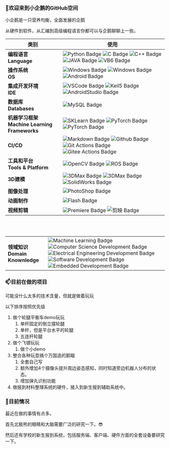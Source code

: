 <!-- ### Hi there 👋

**LJW0401/LJW0401** is a ✨ _special_ ✨ repository because its `README.md` (this file) appears on your GitHub profile.

Here are some ideas to get you started:

- 🔭 I’m currently working on ...
- 🌱 I’m currently learning ...
- 👯 I’m looking to collaborate on ...
- 🤔 I’m looking for help with ...
- 💬 Ask me about ...
- 📫 How to reach me: ...
- 😄 Pronouns: ...
- ⚡ Fun fact: ...
-->


### 👋欢迎来到小企鹅的GitHub空间

小企鹅是一只营养均衡，全面发展的企鹅

从硬件到软件，从汇编到高级编程语言你都可以与企鹅聊聊上一些。

|类别|使用|
|---|---|
|**编程语言**<br>**Language**|![Python Badge](https://img.shields.io/badge/-Python-22FF22?style=flat&logo=python&logoColor=white) ![C Badge](https://img.shields.io/badge/-C-blue?style=flat&logo=c&logoColor=white) ![C++ Badge](https://img.shields.io/badge/-C%2B%2B-blue?style=flat&logo=c%2B%2B&logoColor=white) ![JAVA Badge](https://img.shields.io/badge/-JAVA-blue?style=flat&logo=java&logoColor=white) ![VB6 Badge](https://img.shields.io/badge/-VB6-956B7B?style=flat) |
|**操作系统**<br>**OS**|![Windows Badge](https://img.shields.io/badge/-Windows-blue?style=flat&logo=windows&logoColor=white) ![Windows Badge](https://img.shields.io/badge/-Ubuntu-blue?style=flat&logo=ubuntu&logoColor=white) ![Android Badge](https://img.shields.io/badge/-Android-22FF22?style=flat&logo=android&logoColor=white)|
|**集成开发环境**<br>**IDE**|![VSCode Badge](https://img.shields.io/badge/-VSCode-007ACC?style=flat&logo=visual-studio-code&logoColor=white) ![Keil5 Badge](https://img.shields.io/badge/-Keil5-007ACC?style=flat&logo=keil&logoColor=white) ![AndroidStudio Badge](https://img.shields.io/badge/-Android%20Studio-007ACC?style=flat&logo=android-studio&logoColor=white)|
|**数据库**<br>**Databases**|![MySQL Badge](https://img.shields.io/badge/-MySQL-blue?style=flat&logo=mysql&logoColor=white)|
|**机器学习框架**<br>**Machine Learning Frameworks**|![SKLearn Badge](https://img.shields.io/badge/-SKLearn-FF6600?style=flat&logo=scikit-learn&logoColor=white) ![PyTorch Badge](https://img.shields.io/badge/-PyTorch-007ACC?style=flat&logo=pytorch&logoColor=white) ![PyTorch Badge](https://img.shields.io/badge/-TensorFlow-007ACC?style=flat&logo=tensorflow&logoColor=white)|
|**CI/CD**|![Markdown Badge](https://img.shields.io/badge/-Markdown-2088FF?style=flat&logo=Markdown&logoColor=white) ![Github Badge](https://img.shields.io/badge/-Github%20-2088FF?style=flat&logo=Github&logoColor=white) ![Git Actions Badge](https://img.shields.io/badge/-Git%20-2088FF?style=flat&logo=Git&logoColor=white) ![Gitee Actions Badge](https://img.shields.io/badge/-Gitee-2088FF?style=flat&logo=Gitee&logoColor=white)|
|**工具和平台**<br>**Tools & Platform**|![OpenCV Badge](https://img.shields.io/badge/-OpenCV-007ACC?style=flat&logo=opencv&logoColor=white) ![ROS Badge](https://img.shields.io/badge/-ROS-007ACC?style=flat&logo=ros&logoColor=white)|
|**3D建模**|![3DMax Badge](https://img.shields.io/badge/-3DMax-007ACC?style=flat&logo=autodesk&logoColor=white) ![3DMax Badge](https://img.shields.io/badge/-123D-007ACC?style=flat&logo=123d&logoColor=white) ![SolidWorks Badge](https://img.shields.io/badge/-SolidWorks-007ACC?style=flat&logo=solidworks&logoColor=white)|
|**图像处理**|![PhotoShop Badge](https://img.shields.io/badge/-PhotoShop-007ACC?style=flat&logo=adobe-photoshop&logoColor=white)|
|**动画制作**|![Flash Badge](https://img.shields.io/badge/-Flash-FF1111?style=flat&logo=adobe&logoColor=white)|
|**视频剪辑**|![Premiere Badge](https://img.shields.io/badge/-Premiere-007ACC?style=flat&logo=adobe-premiere-pro&logoColor=white) ![剪映 Badge](https://img.shields.io/badge/-%E5%89%AA%E6%98%A0-orange?style=flat)|
<!-- CI/CD代表持续集成（Continuous Integration）和持续交付/持续部署（Continuous Delivery/Continuous Deployment），是一种软件开发流程和实践，旨在通过自动化来提高软件开发和交付的效率、质量和可靠性。它涉及将代码集成到共享代码库中，进行自动化测试，以及将应用程序自动地交付给生产环境或用户。 -->


<br><br>

|||
|---|---|
|**领域知识**<br>**Domain Knownledge**|![Machine Learning Badge](https://img.shields.io/badge/机器学习-Machine%20Learning-01D277?style=flat&logoColor=white) ![Computer Science Development Badge](https://img.shields.io/badge/计算机科学-Computer%20Science-FAB040?style=flat&logoColor=white) ![Electrical Engineering Development Badge](https://img.shields.io/badge/电子工程-Electrical%20Engineering-4C8CBF?style=flat&logoColor=white) ![Software Development Badge](https://img.shields.io/badge/软件开发-Software%20Development-FF6600?style=flat&logoColor=white) ![Embedded Development Badge](https://img.shields.io/badge/嵌入式开发-Embedded%20Development-2088FF?style=flat&logoColor=white)|


### 📫目前在做的项目
可能没什么太多的技术含量，但就是做着玩玩

以下排序按照优先级

1. 做个轮腿平衡车demo玩玩
    1. 单杆固定的倒立摆轮腿
    2. 单杆，但是平台水平的轮腿
    3. 五连杆轮腿
1. 做个飞镖玩玩
    1. 做个小demo
3. 整合各种玩意搞个万国造的鹅瞄
    1. 全套自己写
    2. 额外增加4个摄像头提升周边姿态感知，同时知道旁边机器人分布的状态。
    3. 增加弹丸识别功能
4. 做报到材料整理系统的硬件，接入到新生报到辅助系统中。 


### 🔭目前情况
最近在做的事情有点多。

首先北极熊的眼睛和大脑需要广泛的研究一下。😎

然后还有学校的新生报到系统，包括服务端、客户端、硬件方面的全套设备要研究一下。

